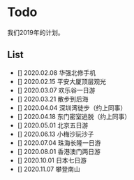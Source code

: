 # Todo

我们2019年的计划。

## List

- [] 2020.02.08 华强北修手机
- [] 2020.02.15 平安大厦顶层观光
- [] 2020.03.07 欢乐谷一日游
- [] 2020.03.21 散步到后海
- [] 2020.04.04 深圳湾徒步（约上同事）
- [] 2020.04.18 东门密室逃脱（约上同事）
- [] 2020.05.01 北京五日游
- [] 2020.06.13 小梅沙玩沙子
- [] 2020.07.04 珠海长隆一日游
- [] 2020.08.01 香港澳门两日游
- [] 2020.10.01 日本七日游
- [] 2020.11.07 攀登南山